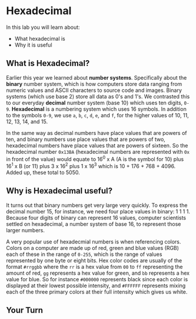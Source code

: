 # Hexadecimal

In this lab you will learn about:

- What hexadecimal is
- Why it is useful

## What is Hexadecimal?

Earlier this year we learned about **number systems**. Specifically about the **binary** number system, which is how computers store data ranging from numeric values and ASCII characters to source code and images. Binary systems (which use base 2) store all data as 0's and 1's. We contrasted this to our everyday **decimal** number system (base 10) which uses ten digits, `0-9`. **Hexadecimal** is a numbering system which uses 16 symbols. In addition to the symbols `0-9`, we use `a`, `b`, `c`, `d`, `e`, and `f`, for the higher values of 10, 11, 12, 13, 14, and 15.

In the same way as decimal numbers have place values that are powers of ten, and binary numbers use place values that are powers of two, hexadecimal numbers have place values that are powers of sixteen. So the hexadecimal number `0x13BA` (hexadecimal numbers are represented with `0x` in front of the value) would equate to 16<sup>0</sup> x A (A is the symbol for 10) plus 16<sup>1</sup> x B (or 11) plus 3 x 16<sup>2</sup> plus 1 x 16<sup>3</sup> which is 10 + 176 + 768 + 4096. Added up, these total to 5050.

## Why is Hexadecimal useful?

It turns out that binary numbers get very large very quickly. To express the decimal number 15, for instance, we need four place values in binary: 1 1 1 1. Because four digits of binary can represent 16 values, computer scientists settled on hexadecimal, a number system of base 16, to represent those larger numbers. 

A very popular use of hexadecmial numbers is when referencing colors. Colors on a computer are made up of red, green and blue values (RGB) each of these in the range of `0-255`, which is the range of values represented by one byte or eight bits. Hex color codes are usually of the format `#rrggbb` where the `rr` is a hex value from `00` to `ff` representing the amount of red, `gg` represents a hex value for green, and `bb` represents a hex value for blue. So for instance `#000000` represents black since each color is displayed at their lowest possible intensity, and `#FFFFFF` represents mixing each of the three primary colors at their full intensity which gives us white. 

## Your Turn


